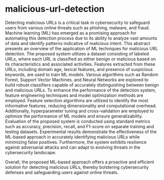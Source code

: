 # malicious-url-detection


Detecting malicious URLs is a critical task in cybersecurity to safeguard
users from various online threats such as phishing, malware, and fraud. Machine
learning (ML) has emerged as a promising approach for automating this detection
process due to its ability to analyze vast amounts of data and identify patterns indicative
of malicious intent. This abstract presents an overview of the application of ML
techniques for malicious URL detection. The proposed system utilizes a dataset
consisting of labeled URLs, where each URL is classified as either benign or malicious
based on its characteristics and associated activities. Features extracted from these
URLs, including domain age, lexical features, and presence of suspicious keywords, are
used to train ML models. Various algorithms such as Random Forest, Support Vector
Machines, and Neural Networks are explored to build robust classifiers capable of
accurately distinguishing between benign and malicious URLs.
To enhance the performance of the detection system, feature engineering
techniques and model optimization methods are employed. Feature selection algorithms
are utilized to identify the most informative features, reducing dimensionality and
computational overhead. Additionally, hyperparameter tuning and cross-validation are
employed to optimize the performance of ML models and ensure generalizability.
Evaluation of the proposed system is conducted using standard metrics such as
accuracy, precision, recall, and F1-score on separate training and testing datasets.
Experimental results demonstrate the effectiveness of the ML-based approach in
accurately identifying malicious URLs while minimizing false positives. Furthermore,
the system exhibits resilience against adversarial attacks and can adapt to evolving
threats in the cybersecurity landscape.

Overall, the proposed ML-based approach offers a proactive and efficient
solution for detecting malicious URLs, thereby bolstering cybersecurity defenses and
safeguarding users against online threats.
